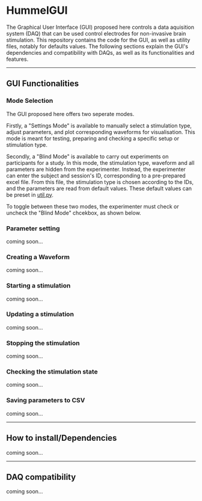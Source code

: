 # HummelGUI
The Graphical User Interface (GUI) proposed here controls a data aquisition system (DAQ) that can be used control electrodes for non-invasive brain stimulation. This repository contains the code for the GUI, as well as utility files, notably for defaults values. The following sections explain the GUI's dependencies and compatibility with DAQs, as well as its functionalities and features.
___
## GUI Functionalities
### Mode Selection
The GUI proposed here offers two seperate modes. 

Firstly, a "Settings Mode" is available to manually select a stimulation type, adjust parameters, and plot corresponding waveforms for visualisation. This mode is meant for testing, preparing and checking a specific setup or stimulation type.

Secondly, a "Blind Mode" is available to carry out experiments on participants for a study. In this mode, the stimulation type, waveform and all parameters are hidden from the experimenter. Instead, the experimenter can enter the subject and session's ID, corresponding to a pre-prepared excel file. From this file, the stimulation type is chosen according to the IDs, and the parameters are read from default values. These default values can be preset in [util.py](HummelGUI/util.py).

To toggle between these two modes, the experimenter must check or uncheck the "Blind Mode" chcekbox, as shown below.

### Parameter setting
coming soon...
### Creating a Waveform
coming soon...
### Starting a stimulation
coming soon...
### Updating a stimulation
coming soon...
### Stopping the stimulation
coming soon...
### Checking the stimulation state
coming soon...
### Saving parameters to CSV
coming soon...
___
## How to install/Dependencies
coming soon...
___
## DAQ compatibility
coming soon...


